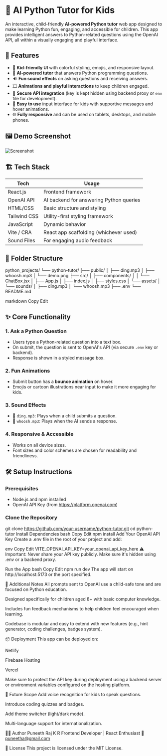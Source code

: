 # 🧠 AI Python Tutor for Kids

An interactive, child-friendly **AI-powered Python tutor** web app designed to make learning Python fun, engaging, and accessible for children. This app provides intelligent answers to Python-related questions using the OpenAI API, all within a visually engaging and playful interface.

## 🚀 Features

- 🎨 **Kid-friendly UI** with colorful styling, emojis, and responsive layout.
- 🤖 **AI-powered tutor** that answers Python programming questions.
- 🔉 **Fun sound effects** on asking questions and receiving answers.
- 🎞️ **Animations and playful interactions** to keep children engaged.
- 🔐 **Secure API integration** (key is kept hidden using backend proxy or `env` file for development).
- 🧩 **Easy to use** input interface for kids with supportive messages and hover animations.
- 🌐 **Fully responsive** and can be used on tablets, desktops, and mobile phones.

## 🖼️ Demo Screenshot

![Screenshot](./public/demo.png)

## 🏗️ Tech Stack

| Tech         | Usage                                   |
| ------------ | --------------------------------------- |
| React.js     | Frontend framework                      |
| OpenAI API   | AI backend for answering Python queries |
| HTML/CSS     | Basic structure and styling             |
| Tailwind CSS | Utility-first styling framework         |
| JavaScript   | Dynamic behavior                        |
| Vite / CRA   | React app scaffolding (whichever used)  |
| Sound Files  | For engaging audio feedback             |

## 📁 Folder Structure

python_projects/
└── python-tutor/
├── public/
│ ├── ding.mp3
│ ├── whoosh.mp3
│ └── demo.png
├── src/
│ ├── components/
│ │ └── ChatBox.jsx
│ ├── App.js
│ ├── index.js
│ ├── styles.css
│ └── assets/
│ └── sounds/
│ ├── ding.mp3
│ └── whoosh.mp3
├── .env
└── README.md

markdown
Copy
Edit

## ✨ Core Functionality

### 1. Ask a Python Question

- Users type a Python-related question into a text box.
- On submit, the question is sent to OpenAI's API (via secure `.env` key or backend).
- Response is shown in a styled message box.

### 2. Fun Animations

- Submit button has a **bounce animation** on hover.
- Emojis or cartoon illustrations near input to make it more engaging for kids.

### 3. Sound Effects

- 🔔 `ding.mp3`: Plays when a child submits a question.
- 💨 `whoosh.mp3`: Plays when the AI sends a response.

### 4. Responsive & Accessible

- Works on all device sizes.
- Font sizes and color schemes are chosen for readability and friendliness.

## 🛠️ Setup Instructions

### Prerequisites

- Node.js and npm installed
- OpenAI API Key (from https://platform.openai.com)

### Clone the Repository

git clone https://github.com/your-username/python-tutor.git
cd python-tutor
Install Dependencies
bash
Copy
Edit
npm install
Add Your OpenAI API Key
Create a .env file in the root of your project and add:

env
Copy
Edit
VITE_OPENAI_API_KEY=your_openai_api_key_here
⚠️ Important: Never share your API key publicly. Make sure it's hidden using .env or a backend proxy.

Run the App
bash
Copy
Edit
npm run dev
The app will start on http://localhost:5173 or the port specified.

🌟 Additional Notes
All prompts sent to OpenAI use a child-safe tone and are focused on Python education.

Designed specifically for children aged 8+ with basic computer knowledge.

Includes fun feedback mechanisms to help children feel encouraged when learning.

Codebase is modular and easy to extend with new features (e.g., hint generator, coding challenges, badges system).

📦 Deployment
This app can be deployed on:

Netlify

Firebase Hosting

Vercel

Make sure to protect the API key during deployment using a backend server or environment variables configured on the hosting platform.

🔮 Future Scope
Add voice recognition for kids to speak questions.

Introduce coding quizzes and badges.

Add theme switcher (light/dark mode).

Multi-language support for internationalization.

👨‍💻 Author
Puneeth Raj K R
Frontend Developer | React Enthusiast
📧 puneetha@gmail.com

📃 License
This project is licensed under the MIT License.
